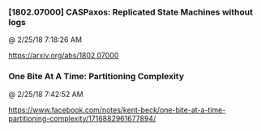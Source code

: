 ﻿

### [1802.07000] CASPaxos: Replicated State Machines without logs
@ 2/25/18 7:18:26 AM

https://arxiv.org/abs/1802.07000



### One Bite At A Time: Partitioning Complexity
@ 2/25/18 7:42:52 AM

https://www.facebook.com/notes/kent-beck/one-bite-at-a-time-partitioning-complexity/1716882961677894/

